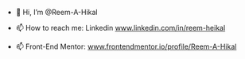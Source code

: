 - 👋 Hi, I’m @Reem-A-Hikal

- 📫 How to reach me: Linkedin www.linkedin.com/in/reem-heikal
- 📫 Front-End Mentor: www.frontendmentor.io/profile/Reem-A-Hikal
